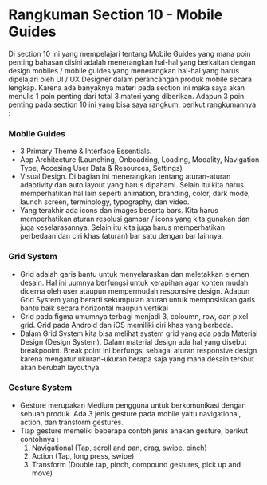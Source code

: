 # Rangkuman Section 10 - Mobile Guides
Di section 10 ini yang mempelajari tentang Mobile Guides yang mana poin penting bahasan disini adalah menerangkan hal-hal yang berkaitan dengan design mobiles / mobile guides yang menerangkan hal-hal yang harus dipelajari oleh UI / UX Designer dalam perancangan produk mobile secara lengkap. Karena ada banyaknya materi pada section ini maka saya akan menulis 1 poin penting dari total 3 materi yang diberikan. Adapun 3 poin penting pada section 10 ini yang bisa saya rangkum, berikut rangkumannya :

### Mobile Guides
* 3 Primary Theme & Interface Essentials. 
* App Architecture (Launching, Onboadring, Loading, Modality, Navigation Type, Accesing User Data & Resources, Settings)
* Visual Design. Di bagian ini menerangkan tentang aturan-aturan adaptivity dan auto layout yang harus dipahami. Selain itu kita harus memperhatikan hal lain seperti animation, branding, color, dark mode, launch screen, terminology, typography, dan video.
* Yang terakhir ada icons dan images beserta bars. Kita harus memperhatikan aturan resolusi gambar / icons yang kita gunakan dan juga keselarasannya. Selain itu kita juga harus memperhatikan perbedaan dan ciri khas (aturan) bar satu dengan bar lainnya.

### Grid System
* Grid adalah garis bantu untuk menyelaraskan dan meletakkan elemen desain. Hal ini uumnya berfungsi untuk kerapihan agar konten mudah dicerna oleh user ataupun mempermudah responsive design. Adapun Grid System yang berarti sekumpulan aturan untuk memposisikan garis bantu baik secara horizontal maupun vertikal
* Grid pada figma umumnya terbagi menjadi 3, coloumn, row, dan pixel grid. Grid pada Android dan iOS memiliki ciri khas yang berbeda.
* Dalam Grid System kita bisa melihat system grid yang ada pada Material Design (Design System). Dalam material design ada hal yang disebut breakpooint. Break point ini berfungsi sebagai aturan responsive design karena mengatur ukuran-ukuran berapa saja yang mana desain tersbut akan berubah layoutnya

### Gesture System
* Gesture merupakan Medium pengguna untuk berkomunikasi dengan sebuah produk. Ada 3 jenis gesture pada mobile yaitu navigational, action, dan transform gestures.
* Tiap gesture memeliki beberapa contoh jenis anakan gesture, berikut contohnya :
    1. Navigational (Tap, scroll and pan, drag, swipe, pinch)
    2. Action (Tap, long press, swipe)
    3. Transform (Double tap, pinch, compound gestures, pick up and move)
 
